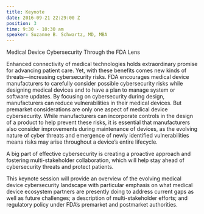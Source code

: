 ```yaml
---
title: Keynote
date: 2016-09-21 22:29:00 Z
position: 3
time: 9:30 - 10:30 am
speaker: Suzanne B. Schwartz, MD, MBA
---
```


Medical Device Cybersecurity Through the FDA Lens

Enhanced connectivity of medical technologies holds extraordinary promise for advancing patient care. Yet, with these benefits comes new kinds of threats—increasing cybersecurity risks. FDA encourages medical device manufacturers to carefully consider possible cybersecurity risks while designing medical devices and to have a plan to manage system or software updates. By focusing on cybersecurity during design, manufacturers can reduce vulnerabilities in their medical devices. But premarket considerations are only one aspect of medical device cybersecurity. While manufacturers can incorporate controls in the design of a product to help prevent these risks, it is essential that manufacturers also consider improvements during maintenance of devices, as the evolving nature of cyber threats and emergence of newly identified vulnerabilities means risks may arise throughout a device’s entire lifecycle.

A big part of effective cybersecurity is creating a proactive approach and fostering multi-stakeholder collaboration, which will help stay ahead of cybersecurity threats and protect patients.

This keynote session will provide an overview of the evolving medical device cybersecurity landscape with particular emphasis on what medical device ecosystem partners are presently doing to address current gaps as well as future challenges; a description of multi-stakeholder efforts; and regulatory policy under FDA’s premarket and postmarket authorities.